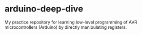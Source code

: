 # arduino-deep-dive
My practice repository for learning low-level programming of AVR microcontrollers (Arduino) by directly manipulating registers.
